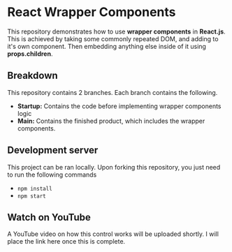 # React Wrapper Components

This repository demonstrates how to use **wrapper components** in **React.js**. This is achieved
by taking some commonly repeated DOM, and adding to it's own component. Then embedding anything
else inside of it using **props.children**.

## Breakdown

This repository contains 2 branches. Each branch contains the following.

- **Startup:** Contains the code before implementing wrapper components logic
- **Main:** Contains the finished product, which includes the wrapper components.

## Development server

This project can be ran locally. Upon forking this repository, you just need to run the following commands

- `npm install`
- `npm start`

## Watch on YouTube

A YouTube video on how this control works will be uploaded shortly. I will place the link here once this is complete.